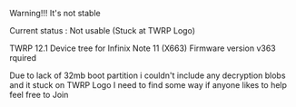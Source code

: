Warning!!! It's not stable 

Current status : Not usable (Stuck at TWRP Logo)

TWRP 12.1 Device tree for Infinix Note 11 (X663)
Firmware version v363 rquired

Due to lack of 32mb boot partition i couldn't include any decryption blobs and it stuck on TWRP Logo
I need to find some way if anyone likes to help feel free to Join
